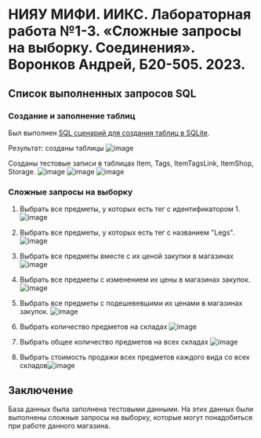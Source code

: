 # НИЯУ МИФИ. ИИКС. Лабораторная работа №1-3. «Сложные запросы на выборку. Соединения». Воронков Андрей, Б20-505. 2023.

## Список выполненных запросов SQL 

### Создание и заполнение таблиц
   Был выполнен [SQL сценарий для создания таблиц в SQLite](./resellshop.sql). 

   Результат: созданы таблицы ![image](https://github.com/LeAgalas/dbs/assets/52858908/3ae8d9ea-2a0c-4c53-ac97-b504adf8b34d)
  
  Созданы тестовые записи в таблицах Item, Tags, ItemTagsLink, ItemShop, Storage. ![image](https://github.com/LeAgalas/dbs/assets/52858908/dbc5b63c-097d-4bcb-b58c-0e23c1e579e2) ![image](https://github.com/LeAgalas/dbs/assets/52858908/e514179e-eb26-4087-90a9-ec5a15973fa8) ![image](https://github.com/LeAgalas/dbs/assets/52858908/84252740-5102-41b0-9b0f-ffd2745e5ad2)




### Сложные запросы на выборку
   1. Выбрать все предметы, у которых есть тег с идентификатором 1. ![image](https://github.com/LeAgalas/dbs/assets/52858908/74e651c2-c5b0-471b-861e-a48e5e21b041)

   2. Выбрать все предметы, у которых есть тег с названием "Legs". ![image](https://github.com/LeAgalas/dbs/assets/52858908/e92fef51-52d8-4999-aa25-6a51e079000b)
   
   3. Выбрать все предметы вместе с их ценой закупки в магазинах ![image](https://github.com/LeAgalas/dbs/assets/52858908/6d52170e-e0bb-41ec-bf78-8757c3dc912d)
   
   4. Выбрать все предметы с изменением их цены в магазинах закупок. ![image](https://github.com/LeAgalas/dbs/assets/52858908/5a7278b5-85c4-4f2c-8053-b8d3f2578e4d)
   
   5. Выбрать все предметы с подешевевшими их ценами в магазинах закупок.  ![image](https://github.com/LeAgalas/dbs/assets/52858908/e1a8e67e-0ffe-4e01-a1bd-6c320c8207b7)

   6. Выбрать количество предметов на складах ![image](https://github.com/LeAgalas/dbs/assets/52858908/7decd767-8168-46d2-a8c1-ea49a2202d5f)
   
   7. Выбрать общее количество предметов на всех складах ![image](https://github.com/LeAgalas/dbs/assets/52858908/b4e79b19-cab8-47ef-87f1-2a9dbfaba8de)

   8. Выбрать стоимость продажи всех предметов каждого вида со всех складов![image](https://github.com/LeAgalas/dbs/assets/52858908/87270b05-b33a-48e0-b76a-db046bc1b88a)


## Заключение
База данных была заполнена тестовыми данными. На этих данных были выполнены сложные запросы на выборку, которые могут понадобиться при работе данного магазина.
